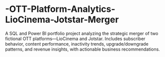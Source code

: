 # -OTT-Platform-Analytics-LioCinema-Jotstar-Merger
A SQL and Power BI portfolio project analyzing the strategic merger of two fictional OTT platforms—LioCinema and Jotstar. Includes subscriber behavior, content performance, inactivity trends, upgrade/downgrade patterns, and revenue insights, with actionable business recommendations.
